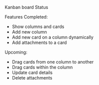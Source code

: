 Kanban board Status

Features Completed:
- Show columns and cards
- Add new column
- Add new card on a column dynamically
- Add attachments to a card

Upcoming:
- Drag cards from one column to another
- Drag cards within the column
- Update card details
- Delete attachments